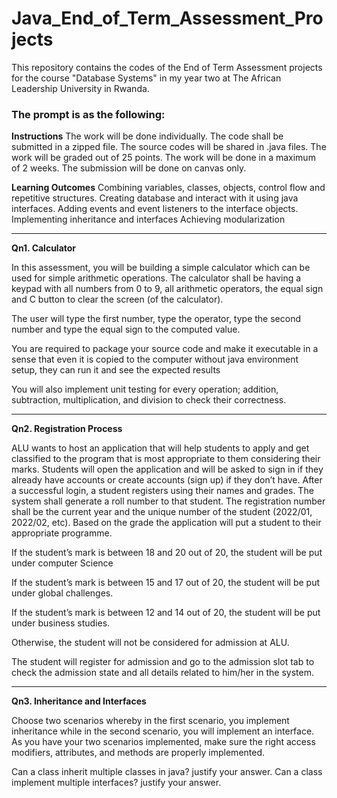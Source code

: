 # Java_End_of_Term_Assessment_Projects
This repository contains the codes of the End of Term Assessment projects for the course "Database Systems" in my year two at The African Leadership University in Rwanda.


### The prompt is as the following:

**Instructions**
  The work will be done individually.
  The code shall be submitted in a zipped file.
  The source codes will be shared in .java files.
  The work will be graded out of 25 points.
  The work will be done in a maximum of 2 weeks.
  The submission will be done on canvas only.


**Learning Outcomes**
  Combining variables, classes, objects, control flow and repetitive structures.
  Creating database and interact with it using java interfaces.
  Adding events and event listeners to the interface objects.
  Implementing inheritance and interfaces
  Achieving modularization
 
-----------------------------------------------------

**Qn1. Calculator** 

In this assessment, you will be building a simple calculator which can be used for simple arithmetic operations. The calculator shall be having a keypad with all numbers from 0 to 9, all arithmetic operators, the equal sign and C button to clear the screen (of the calculator).

The user will type the first number, type the operator, type the second number and type the equal sign to the computed value.

You are required to package your source code and make it executable in a sense that even it is copied to the computer without java environment setup, they can run it and see the expected results

You will also implement unit testing for every operation; addition, subtraction, multiplication, and division to check their correctness.


----------------------------------------------

**Qn2. Registration Process**

ALU wants to host an application that will help students to apply and get classified to the program that is most appropriate to them considering their marks. Students will open the application and will be asked to sign in if they already have accounts or create accounts (sign up) if they don’t have. After a successful login, a student registers using their names and grades. The system shall generate a roll number to that student. The registration number shall be the current year and the unique number of the student (2022/01, 2022/02, etc). Based on the grade the application will put a student to their appropriate programme. 

If the student’s mark is between 18 and 20 out of 20, the student will be put under computer Science

If the student’s mark is between 15 and 17 out of 20, the student will be put under global challenges.

If the student’s mark is between 12 and 14 out of 20, the student will be put under business studies. 

Otherwise, the student will not be considered for admission at ALU.

The student will register for admission and go to the admission slot tab to check the admission state and all details related to him/her in the system.

---------------------------------------

**Qn3. Inheritance and Interfaces**

Choose two scenarios whereby in the first scenario, you implement inheritance while in the second scenario, you will implement an interface. As you have your two scenarios implemented, make sure the right access modifiers, attributes, and methods are properly implemented.

Can a class inherit multiple classes in java? justify your answer.
Can a class implement multiple interfaces? justify your answer.
